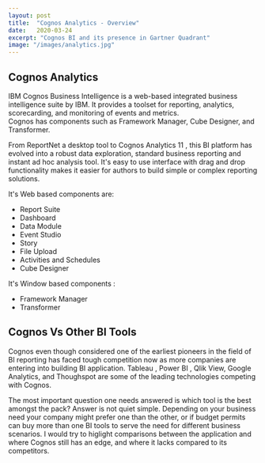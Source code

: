 ```yaml
---
layout: post
title:  "Cognos Analytics - Overview"
date:   2020-03-24
excerpt: "Cognos BI and its presence in Gartner Quadrant"
image: "/images/analytics.jpg"
---
```


## Cognos Analytics

IBM Cognos Business Intelligence is a web-based integrated business intelligence suite by IBM. 
It provides a toolset for reporting, analytics, scorecarding, and monitoring of events and metrics.  
Cognos has components such as Framework Manager, Cube Designer, and Transformer.
<div class="4u"><span class="image fit"><img src="{{ "/images/cognos.jpg" | absolute_url }}" alt="" /></span></div>
From ReportNet a desktop tool to Cognos Analytics 11 , this BI platform has evolved into a robust data exploration, standard business reporting and instant ad hoc analysis tool. It's easy to use interface with drag and drop functionality makes it easier for authors to build simple or complex reporting solutions.

It's Web based components are:
- Report Suite
- Dashboard 
- Data Module
- Event Studio
- Story
- File Upload
- Activities and Schedules
- Cube Designer

It's Window based components :
- Framework Manager
- Transformer

## Cognos Vs Other BI Tools
<p>Cognos even though considered one of the earliest pioneers in the field of BI reporting has faced tough competition now as more companies are entering into building BI application. Tableau , Power BI , Qlik View, Google Analytics, and Thoughspot are some of the leading technologies competing with Cognos. </p>
<p>The most important question one needs answered is which tool is the best amongst the pack? Answer is not quiet simple. Depending on your business need your company might prefer one than the other, or if budget permits can buy more than one BI tools to serve the need for different business scenarios. I would try to higlight comparisons between the application and where Cognos still has an edge, and where it lacks compared to its competitors.</p>


